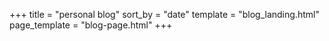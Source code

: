 +++
title = "personal blog"
sort_by = "date"
template = "blog_landing.html"
page_template = "blog-page.html"
+++